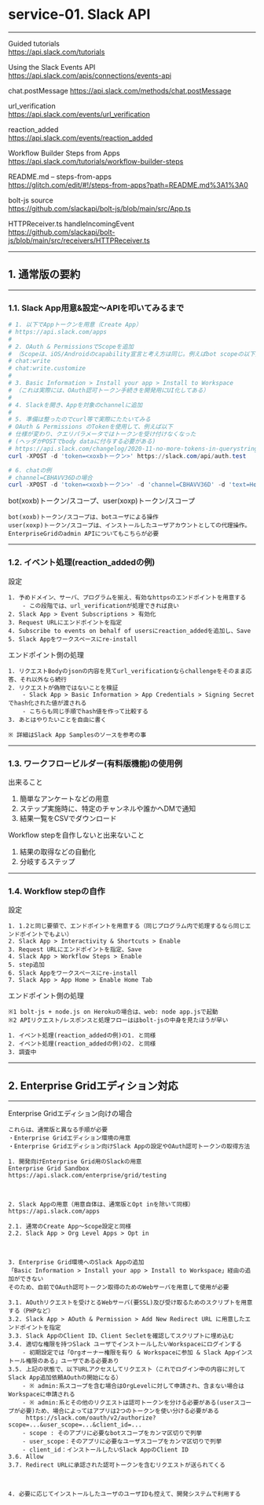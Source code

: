# service-01. Slack API
________________________________________
Guided tutorials  
https://api.slack.com/tutorials

Using the Slack Events API  
https://api.slack.com/apis/connections/events-api

chat.postMessage
https://api.slack.com/methods/chat.postMessage

url_verification  
https://api.slack.com/events/url_verification

reaction_added  
https://api.slack.com/events/reaction_added

Workflow Builder Steps from Apps  
https://api.slack.com/tutorials/workflow-builder-steps

README.md – steps-from-apps  
https://glitch.com/edit/#!/steps-from-apps?path=README.md%3A1%3A0

bolt-js source  
https://github.com/slackapi/bolt-js/blob/main/src/App.ts

HTTPReceiver.ts handleIncomingEvent  
https://github.com/slackapi/bolt-js/blob/main/src/receivers/HTTPReceiver.ts

________________________________________
## 1. 通常版の要約
________________________________________
### 1.1. Slack App用意&設定～APIを叩いてみるまで

```powershell
# 1. 以下でAppトークンを用意（Create App）
# https://api.slack.com/apps
#
# 2. OAuth & PermissionsでScopeを追加
# （Scopeは、iOS/Androidのcapability宣言と考え方は同じ。例えばbot scopeの以下）
# chat:write
# chat:write.customize
# 
# 3. Basic Information > Install your app > Install to Workspace
# （これは実際には、OAuth認可トークン手続きを開発用にUI化してある）
#
# 4. Slackを開き、Appを対象のchannelに追加
#
# 5. 準備は整ったのでcurl等で実際にたたいてみる
# OAuth & Permissions のTokenを使用して、例えば以下
# 仕様が変わり、クエリパラメータではトークンを受け付けなくなった
# (ヘッダかPOSTでbody dataに付与する必要がある)
# https://api.slack.com/changelog/2020-11-no-more-tokens-in-querystrings-for-newly-created-apps
curl -XPOST -d 'token=<xoxbトークン>' https://slack.com/api/auth.test

# 6. chatの例
# channel=CBHAVV36Dの場合
curl -XPOST -d 'token=<xoxbトークン>' -d 'channel=CBHAVV36D' -d 'text=Hello slack' -d 'username=from curl' -d 'icon_emoji=whale' 'https://slack.com/api/chat.postMessage'

```

bot(xoxb)トークン/スコープ、user(xoxp)トークン/スコープ

```text
bot(xoxb)トークン/スコープは、botユーザによる操作
user(xoxp)トークン/スコープは、インストールしたユーザアカウントとしての代理操作。EnterpriseGridのadmin APIについてもこちらが必要
```

________________________________________
### 1.2. イベント処理(reaction_addedの例)

設定

```text
1. 予めドメイン、サーバ、プログラムを揃え、有効なhttpsのエンドポイントを用意する
    - この段階では、url_verificationが処理できれば良い
2. Slack App > Event Subscriptions > 有効化
3. Request URLにエンドポイントを指定
4. Subscribe to events on behalf of usersにreaction_addedを追加し、Save
5. Slack Appをワークスペースにre-install
```

エンドポイント側の処理

```text
1. リクエストBodyのjsonの内容を見てurl_verificationならchallengeをそのまま応答、それ以外なら続行
2. リクエストが偽物ではないことを検証
    - Slack App > Basic Information > App Credentials > Signing Secretでhash化された値が渡される
    - こちらも同じ手順でhash値を作って比較する
3. あとはやりたいことを自由に書く

※ 詳細はSlack App Samplesのソースを参考の事
```

________________________________________
### 1.3. ワークフロービルダー(有料版機能)の使用例

出来ること

1. 簡単なアンケートなどの用意
2. ステップ実施時に、特定のチャンネルや誰かへDMで通知
3. 結果一覧をCSVでダウンロード

Workflow stepを自作しないと出来ないこと

1. 結果の取得などの自動化
2. 分岐するステップ

________________________________________
### 1.4. Workflow stepの自作

設定

```text
1. 1.2と同じ要領で、エンドポイントを用意する（同じプログラム内で処理するなら同じエンドポイントでもよい）
2. Slack App > Interactivity & Shortcuts > Enable
3. Request URLにエンドポイントを指定、Save
4. Slack App > Workflow Steps > Enable
5. step追加
6. Slack Appをワークスペースにre-install
7. Slack App > App Home > Enable Home Tab
```

エンドポイント側の処理

```text
※1 bolt-js + node.js on Herokuの場合は、web: node app.jsで起動
※2 APIリクエスト/レスポンスと処理フローははbolt-jsの中身を見たほうが早い

1. イベント処理(reaction_addedの例)の1. と同様
2. イベント処理(reaction_addedの例)の2. と同様
3. 調査中
```

________________________________________
## 2. Enterprise Gridエディション対応
________________________________________
Enterprise Gridエディション向けの場合

```text
これらは、通常版と異なる手順が必要
・Enterprise Gridエディション環境の用意
・Enterprise Gridエディション向けSlack Appの設定やOAuth認可トークンの取得方法

1. 開発向けEnterprise Grid用のSlackの用意
Enterprise Grid Sandbox
https://api.slack.com/enterprise/grid/testing



2. Slack Appの用意（用意自体は、通常版とOpt inを除いて同様）
https://api.slack.com/apps

2.1. 通常のCreate App～Scope設定と同様
2.2. Slack App > Org Level Apps > Opt in



3. Enterprise Grid環境へのSlack Appの追加
「Basic Information > Install your app > Install to Workspace」経由の追加ができない
そのため、自前でOAuth認可トークン取得のためのWebサーバを用意して使用が必要

3.1. AOuthリクエストを受けとるWebサーバ(要SSL)及び受け取るためのスクリプトを用意する（PHPなど）
3.2. Slack App > AOuth & Permission > Add New Redirect URL に用意したエンドポイントを指定
3.3. Slack AppのClient ID、Client Secletを確認してスクリプトに埋め込む
3.4. 適切な権限を持つSlack ユーザでインストールしたいWorkspaceにログインする
    - 初期設定では「Orgオーナー権限を有り & Workspaceに参加 & Slack Appインストール権限のある」ユーザである必要あり
3.5. 上記の状態で、以下URLアクセスしてリクエスト（これでログイン中の内容に対してSlack App追加依頼AOuthの開始になる）
    - ※ admin:系スコープを含む場合はOrgLevelに対して申請され、含まない場合はWorkspaceに申請される
    - ※ admin:系とその他のリクエストは認可トークンを分ける必要がある(userスコープが必要)ため、場合によってはアプリは2つのトークンを使い分ける必要がある
     https://slack.com/oauth/v2/authorize?scope=...&user_scope=...&client_id=...
    - scope : そのアプリに必要なbotスコープをカンマ区切りで列挙
    - user_scope：そのアプリに必要なユーザスコープをカンマ区切りで列挙
    - client_id：インストールしたいSlack AppのClient ID
3.6. Allow
3.7. Redirect URLに承認された認可トークンを含むリクエストが送られてくる



4. 必要に応じてインストールしたユーザのユーザIDも控えて、開発システムで利用する
```
